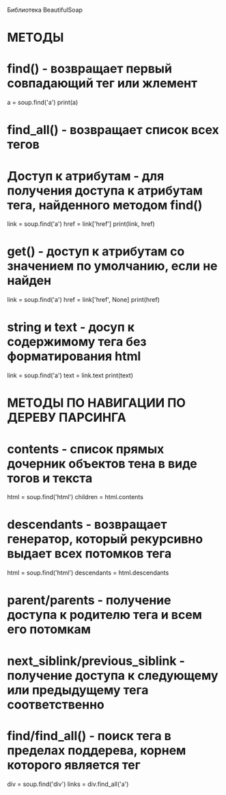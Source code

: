 Библиотека BeautifulSoap


# МЕТОДЫ

# find() - возвращает первый совпадающий тег или жлемент
a = soup.find('a')
print(a)

# find_all() - возвращает список всех тегов

# Доступ к атрибутам - для получения доступа к атрибутам тега, найденного методом find()
link = soup.find('a')
href = link['href']
print(link, href)

# get() - доступ к атрибутам со значением по умолчанию, если не найден
link = soup.find('a')
href = link['href', None]
print(href)

# string и text - досуп к содержимому тега без форматирования html
link = soup.find('a')
text = link.text
print(text)

# МЕТОДЫ ПО НАВИГАЦИИ ПО ДЕРЕВУ ПАРСИНГА

# contents - список прямых дочерник объектов тена в виде тогов и текста
html = soup.find('html')
children = html.contents

# descendants - возвращает генератор, который рекурсивно выдает всех потомков тега
html = soup.find('html')
descendants = html.descendants

# parent/parents - получение доступа к родителю тега и всем его потомкам

# next_siblink/previous_siblink - получение доступа к следующему или предыдущему тега соответственно

# find/find_all() - поиск тега в пределах поддерева, корнем которого является тег
div = soup.find('div')
links = div.find_all('a')











